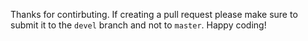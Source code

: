 Thanks for contirbuting. If creating a pull request please make sure to submit it to the `devel` branch and not to `master`.
Happy coding!
